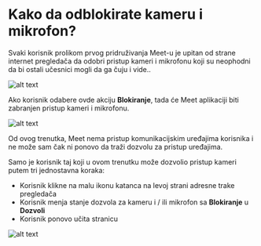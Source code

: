# Kako da odblokirate kameru i mikrofon?

Svaki korisnik prolikom prvog pridruživanja Meet-u je upitan od strane internet pregledača da odobri pristup kameri i mikrofonu koji su neophodni da bi ostali učesnici mogli da ga čuju i vide..

![alt text](https://meet-cdn.azureedge.net/assets/help/sr-latn/help-permissions-ask-dark.png?v=1 "Zahtev za dozvolu za pristup kameri i mikrofonu")

Ako korisnik odabere ovde akciju **Blokiranje**, tada će Meet aplikaciji biti zabranjen pristup kameri i mikrofonu.

![alt text](https://meet-cdn.azureedge.net/assets/help/sr-latn/help-permissions-blocked.png?v=1 "Pristup kameri vašeg računara nije dozvoljen. Da bi ste koristili vaše uređaje u pozivu proverite podešavanja browsera i dozvolite pristup")

Od ovog trenutka, Meet nema pristup komunikacijskim uređajima korisnika i ne može sam čak ni ponovo da traži dozvolu za pristup uređajima.

Samo je korisnik taj koji u ovom trenutku može dozvolio pristup kameri putem tri jednostavna koraka:
- Korisnik klikne na malu ikonu katanca na levoj strani adresne trake pregledača
- Korisnik menja stanje dozvola za kameru i / ili mikrofon sa **Blokiranje** u **Dozvoli**
- Korisnik ponovo učita stranicu

![alt text](https://meet-cdn.azureedge.net/assets/help/sr-latn/help-permissions-unblock.png?v=1 "Deblokiranje pristupa uređajima.")
